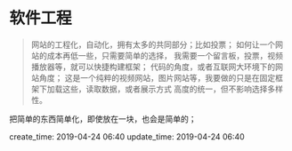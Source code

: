 软件工程
======================================================

> 网站的工程化，自动化，拥有太多的共同部分；比如投票；
如何让一个网站的成本再低一些，只需要简单的选择，
我需要一个留言板，投票，视频播放器等，就可以快捷构建框架；
代码的角度，或者互联网大环境下的网站角度；
这是一个纯粹的视频网站，图片网站等，我要做的只是在固定框架下加载这些，读取数据，或者展示方式
高度的统一，但不影响选择多样性。

把简单的东西简单化，即使放在一块，也会是简单的；



create_time: 2019-04-24 06:40
update_time: 2019-04-24 06:40
